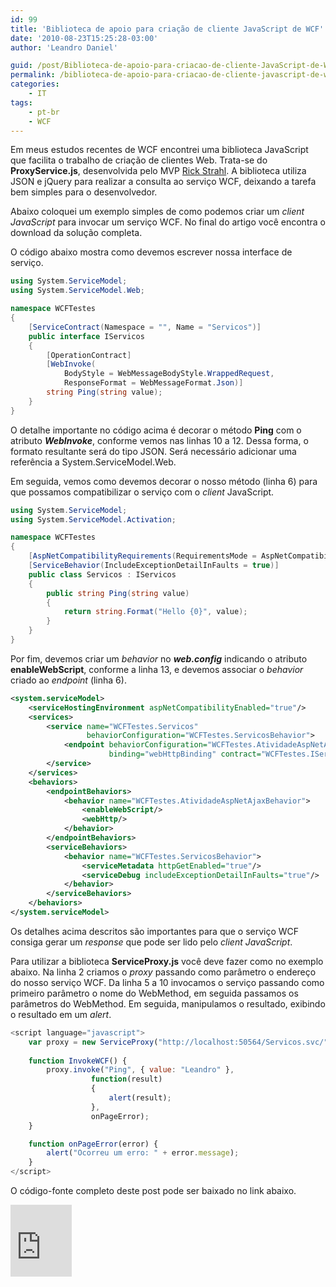 ```yaml
---
id: 99
title: 'Biblioteca de apoio para criação de cliente JavaScript de WCF'
date: '2010-08-23T15:25:28-03:00'
author: 'Leandro Daniel'

guid: /post/Biblioteca-de-apoio-para-criacao-de-cliente-JavaScript-de-WCF.aspx
permalink: /biblioteca-de-apoio-para-criacao-de-cliente-javascript-de-wcf/
categories:
    - IT
tags:
    - pt-br
    - WCF
---
```


Em meus estudos recentes de WCF encontrei uma biblioteca JavaScript que facilita o trabalho de criação de clientes Web. Trata-se do **ProxyService.js**, desenvolvida pelo MVP [Rick Strahl](http://www.west-wind.com/weblog/). A biblioteca utiliza JSON e jQuery para realizar a consulta ao serviço WCF, deixando a tarefa bem simples para o desenvolvedor.

Abaixo coloquei um exemplo simples de como podemos criar um *client* *JavaScript* para invocar um serviço WCF. No final do artigo você encontra o download da solução completa.

O código abaixo mostra como devemos escrever nossa interface de serviço.

```csharp
using System.ServiceModel;
using System.ServiceModel.Web;

namespace WCFTestes
{
    [ServiceContract(Namespace = "", Name = "Servicos")]
    public interface IServicos
    {
        [OperationContract]
        [WebInvoke(
            BodyStyle = WebMessageBodyStyle.WrappedRequest, 
            ResponseFormat = WebMessageFormat.Json)]
        string Ping(string value);
    }
}
```

O detalhe importante no código acima é decorar o método **Ping** com o atributo ***WebInvoke***, conforme vemos nas linhas 10 a 12. Dessa forma, o formato resultante será do tipo JSON. Será necessário adicionar uma referência a System.ServiceModel.Web.

Em seguida, vemos como devemos decorar o nosso método (linha 6) para que possamos compatibilizar o serviço com o *client* JavaScript.

```csharp
using System.ServiceModel;
using System.ServiceModel.Activation;

namespace WCFTestes
{
    [AspNetCompatibilityRequirements(RequirementsMode = AspNetCompatibilityRequirementsMode.Allowed)]
    [ServiceBehavior(IncludeExceptionDetailInFaults = true)]
    public class Servicos : IServicos
    {
        public string Ping(string value)
        {
            return string.Format("Hello {0}", value);
        }
    }
}
```

Por fim, devemos criar um *behavior* no ***web.config*** indicando o atributo **enableWebScript**, conforme a linha 13, e devemos associar o *behavior* criado ao *endpoint* (linha 6).

```xml
<system.serviceModel>
    <serviceHostingEnvironment aspNetCompatibilityEnabled="true"/>
    <services>
        <service name="WCFTestes.Servicos" 
                 behaviorConfiguration="WCFTestes.ServicosBehavior">
            <endpoint behaviorConfiguration="WCFTestes.AtividadeAspNetAjaxBehavior" 
                      binding="webHttpBinding" contract="WCFTestes.IServicos"/>
        </service>
    </services>
    <behaviors>
        <endpointBehaviors>
            <behavior name="WCFTestes.AtividadeAspNetAjaxBehavior">
                <enableWebScript/>
                <webHttp/>
            </behavior>
        </endpointBehaviors>
        <serviceBehaviors>
            <behavior name="WCFTestes.ServicosBehavior">
                <serviceMetadata httpGetEnabled="true"/>
                <serviceDebug includeExceptionDetailInFaults="true"/>
            </behavior>
        </serviceBehaviors>
    </behaviors>
</system.serviceModel>
```

Os detalhes acima descritos são importantes para que o serviço WCF consiga gerar um *response* que pode ser lido pelo *client* *JavaScript*.

Para utilizar a biblioteca **ServiceProxy.js** você deve fazer como no exemplo abaixo. Na linha 2 criamos o *proxy* passando como parâmetro o endereço do nosso serviço WCF. Da linha 5 a 10 invocamos o serviço passando como primeiro parâmetro o nome do WebMethod, em seguida passamos os parâmetros do WebMethod. Em seguida, manipulamos o resultado, exibindo o resultado em um *alert*.

```js
<script language="javascript">
    var proxy = new ServiceProxy("http://localhost:50564/Servicos.svc/");
    
    function InvokeWCF() {
        proxy.invoke("Ping", { value: "Leandro" },
                  function(result) 
                  {
                      alert(result);
                  },
                  onPageError);           
    }

    function onPageError(error) {
        alert("Ocorreu um erro: " + error.message);
    }
</script>
```

O código-fonte completo deste post pode ser baixado no link abaixo.

<iframe frameborder="0" marginheight="0" marginwidth="0" scrolling="no" src="http://cid-682bb4abc622d264.office.live.com/embedicon.aspx/.Public/WCFJavaScriptClient.zip" style="padding-bottom: 0px; background-color: #fcfcfc; padding-left: 0px; width: 98px; padding-right: 0px; height: 115px; padding-top: 0px" title="Preview"></iframe>
